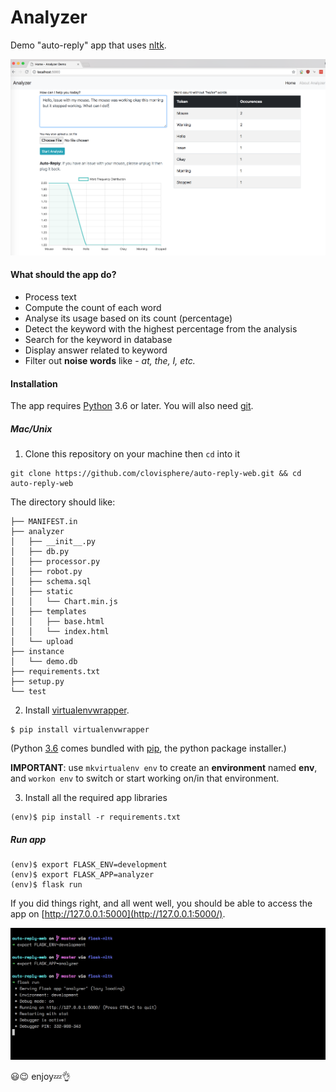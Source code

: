 # Analyzer
Demo "auto-reply" app that uses [nltk](https://www.nltk.org/).

![Analyzer - Home Page](img/home_page.png)

#### What should the app do?

- Process text
- Compute the count of each word
- Analyse its usage based on its count (percentage)
- Detect the keyword with the highest percentage from the analysis
- Search for the keyword in database
- Display answer related to keyword
- Filter out **noise words** like - *at, the, I, etc.*

#### Installation
The app requires [Python](https://www.python.org/) 3.6 or later. You will also need [git](https://git-scm.com/).

##### Mac/Unix
1. Clone this repository on your machine then `cd` into it
```
git clone https://github.com/clovisphere/auto-reply-web.git && cd auto-reply-web
```
The directory should like:
```
├── MANIFEST.in
├── analyzer
│   ├── __init__.py
│   ├── db.py
│   ├── processor.py
│   ├── robot.py
│   ├── schema.sql
│   ├── static
│   │   └── Chart.min.js
│   ├── templates
│   │   ├── base.html
│   │   └── index.html
│   └── upload
├── instance
│   └── demo.db
├── requirements.txt
├── setup.py
└── test
```
2. Install [virtualenvwrapper](http://virtualenvwrapper.readthedocs.io/en/latest/install.html).
```
$ pip install virtualenvwrapper
```
(Python [3.6](https://www.python.org/downloads/) comes bundled with [pip](https://docs.python.org/3/installing/index.html), the python package installer.)

**IMPORTANT**: use `mkvirtualenv env` to create an **environment** named **env**, and `workon env` to switch or start working on/in that environment.

3. Install all the required app libraries 
```
(env)$ pip install -r requirements.txt
```
##### Run app
```
(env)$ export FLASK_ENV=development
(env)$ export FLASK_APP=analyzer
(env)$ flask run
```

If you did things right, and all went well, you should be able to access the app on [http://127.0.0.1:5000](http://127.0.0.1:5000/).

![How it looks on my terminal](img/terminal.png)

:smiley::wink: enjoy:zzz::ok_hand:

